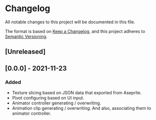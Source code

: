 # Changelog

All notable changes to this project will be documented in this file.

The format is based on [Keep a Changelog](https://keepachangelog.com/en/1.0.0/),
and this project adheres to [Semantic Versioning](https://semver.org/spec/v2.0.0.html).

## [Unreleased]

## [0.0.0] - 2021-11-23

### Added

- Texture slicing based on JSON data that exported from Aseprite.
- Pivot configuring based on UI input.
- Animator controller generating / overwriting.
- Animation clip generating / overwriting. And also, associating them to animator controller.
